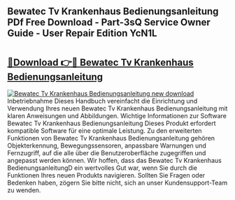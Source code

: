 ## Bewatec Tv Krankenhaus Bedienungsanleitung PDf Free Download - Part-3sQ Service Owner Guide - User Repair Edition YcN1L

# <h2><a href="http://df1qqli.blite.top/?on=Bewatec+Tv+Krankenhaus+Bedienungsanleitung">🔗Download 👉🔴 Bewatec Tv Krankenhaus Bedienungsanleitung</a></h2>

[![Bewatec Tv Krankenhaus Bedienungsanleitung new download](https://i.imgur.com/lujVjoI.png)](http://df1qqli.blite.top/?on=Bewatec+Tv+Krankenhaus+Bedienungsanleitung)
Inbetriebnahme Dieses Handbuch vereinfacht die Einrichtung und Verwendung Ihres neuen Bewatec Tv Krankenhaus Bedienungsanleitung mit klaren Anweisungen und Abbildungen. Wichtige Informationen zur Software Bewatec Tv Krankenhaus Bedienungsanleitung Dieses Produkt erfordert kompatible Software für eine optimale Leistung. Zu den erweiterten Funktionen von Bewatec Tv Krankenhaus Bedienungsanleitung gehören Objekterkennung, Bewegungssensoren, anpassbare Warnungen und Fernzugriff, auf die alle über die Benutzeroberfläche zugegriffen und angepasst werden können. Wir hoffen, dass das Bewatec Tv Krankenhaus BedienungsanleitungD ein wertvolles Gut war, wenn Sie durch die Funktionen Ihres neuen Produkts navigieren. Sollten Sie Fragen oder Bedenken haben, zögern Sie bitte nicht, sich an unser Kundensupport-Team zu wenden.
